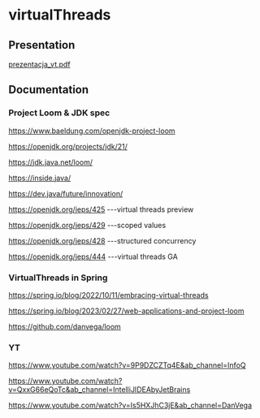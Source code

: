 # virtualThreads
## Presentation
[prezentacja_vt.pdf](prezentacja/prezentacja_vt.pdf)
## Documentation
### Project Loom & JDK spec
https://www.baeldung.com/openjdk-project-loom

https://openjdk.org/projects/jdk/21/

https://jdk.java.net/loom/

https://inside.java/

https://dev.java/future/innovation/

https://openjdk.org/jeps/425   ---virtual threads preview

https://openjdk.org/jeps/429   ---scoped values

https://openjdk.org/jeps/428   ---structured concurrency

https://openjdk.org/jeps/444   ---virtual threads GA
### VirtualThreads in Spring
https://spring.io/blog/2022/10/11/embracing-virtual-threads

https://spring.io/blog/2023/02/27/web-applications-and-project-loom

https://github.com/danvega/loom
### YT
https://www.youtube.com/watch?v=9P9DZCZTq4E&ab_channel=InfoQ

https://www.youtube.com/watch?v=QxxG66eQoTc&ab_channel=IntelliJIDEAbyJetBrains

https://www.youtube.com/watch?v=Is5HXJhC3jE&ab_channel=DanVega






